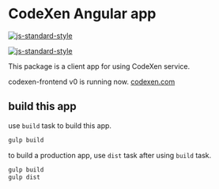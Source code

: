 # CodeXen Angular app

[![js-standard-style](https://img.shields.io/badge/code%20style-standard-brightgreen.svg?style=flat)](https://github.com/feross/standard)

[![js-standard-style](https://cdn.rawgit.com/feross/standard/master/badge.svg)](https://github.com/feross/standard)

This package is a client app for using CodeXen service.

codexen-frontend v0 is running now.
[codexen.com](http://codexen.org)

## build this app

use `build` task to build this app.

``` bash
gulp build
```

to build a production app, use `dist` task after using `build` task.

``` bash
gulp build
gulp dist
```